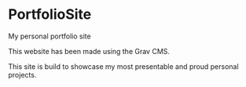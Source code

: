 # PortfolioSite
My personal portfolio site

This website has been made using the Grav CMS.

This site is build to showcase my most presentable and proud personal projects.
